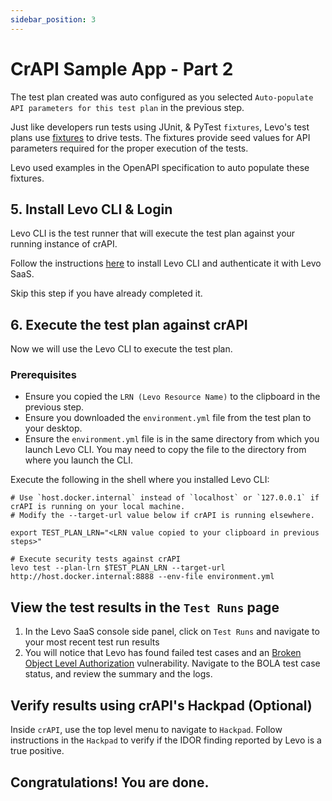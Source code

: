 ```yaml
---
sidebar_position: 3
---
```


# CrAPI Sample App - Part 2

The test plan created was auto configured as you selected `Auto-populate API parameters for this test plan` in the previous step.

Just like developers run tests using JUnit, & PyTest `fixtures`, Levo's test plans use [fixtures][fixtures] to drive tests. The fixtures provide seed values for API parameters required for the proper execution of the tests.

Levo used examples in the OpenAPI specification to auto populate these fixtures.

## 5. Install Levo CLI & Login
Levo CLI is the test runner that will execute the test plan against your running instance of crAPI.

Follow the instructions [here][levo-cli] to install Levo CLI and authenticate it with Levo SaaS.

Skip this step if you have already completed it.

## 6. Execute the test plan against crAPI

Now we will use the Levo CLI to execute the test plan.

### Prerequisites
- Ensure you copied the `LRN (Levo Resource Name)` to the clipboard in the previous step.
- Ensure you downloaded the `environment.yml` file from the test plan to your desktop.
- Ensure the `environment.yml` file is in the same directory from which you launch Levo CLI. You may need to copy the file to the directory from where you launch the CLI.

Execute the following in the shell where you installed Levo CLI:

```
# Use `host.docker.internal` instead of `localhost` or `127.0.0.1` if crAPI is running on your local machine.
# Modify the --target-url value below if crAPI is running elsewhere.

export TEST_PLAN_LRN="<LRN value copied to your clipboard in previous steps>"

# Execute security tests against crAPI 
levo test --plan-lrn $TEST_PLAN_LRN --target-url http://host.docker.internal:8888 --env-file environment.yml
```

## View the test results in the `Test Runs` page
1. In the Levo SaaS console side panel, click on `Test Runs` and navigate to your most recent test run results
2. You will notice that Levo has found failed test cases and an [Broken Object Level Authorization][BOLA] vulnerability. Navigate to the BOLA test case status, and review the summary and the logs.

## Verify results using crAPI's Hackpad (Optional)
Inside `crAPI`, use the top level menu to navigate to `Hackpad`. Follow instructions in the `Hackpad` to verify if the IDOR finding reported by Levo is a true positive.

## Congratulations! You are done.


[fixtures]: ../../concepts/test-plans/fixtures/test-fixtures.md
[levo-cli]: ../../levo-cli/levo-cli-intro.md
[BOLA]: /vulnerabilities/v1/OWASP-API-10/A1-BOLA